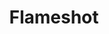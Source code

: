 ---
codehost: https://github.com/flameshot-org/flameshot
logohandle: flameshot
sort: flameshot
title: Flameshot
website: https://flameshot.org/
---